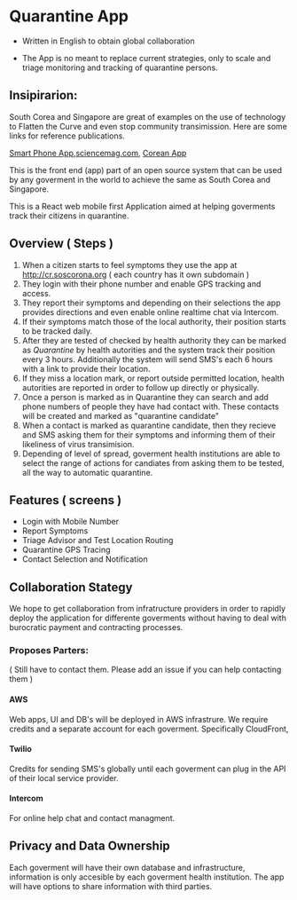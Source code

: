 # Quarantine App

* Written in English to obtain global collaboration

* The App is no meant to replace current strategies, only to scale and triage monitoring and tracking of quarantine persons.

## Insipirarion:
South Corea and Singapore are great of examples on the use of technology to Flatten the Curve and even stop community transimission. Here are some links for reference publications.

[Smart Phone App](https://www.technologyreview.com/s/615329/coronavirus-south-korea-smartphone-app-quarantine/),[sciencemag.com](https://www.sciencemag.org/news/2020/03/coronavirus-cases-have-dropped-sharply-south-korea-whats-secret-its-success),
[Corean App](https://www.mois.go.kr/frt/bbs/type002/commonSelectBoardArticle.do;jsessionid=7bA+UtY0JOIXJytznXoyYNHR.node40?]bbsId=BBSMSTR_000000000205&nttId=76155)

This is the front end (app) part of an open source system that can be used by any goverment in the world to achieve the same as South Corea and Singapore.

This is a React web mobile first Application aimed at helping goverments track their citizens in quarantine.

## Overview ( Steps )

1. When a citizen starts to feel symptoms they use the app at http://cr.soscorona.org ( each country has it own subdomain ) 
2. They login with their phone number and enable GPS tracking and access.
3. They report their symptoms and depending on their selections the app provides directions and even enable online realtime chat via Intercom.
4. If their symptoms match those of the local authority, their position starts to be tracked daily.
5. After they are tested of checked by health authority they can be marked as *Quarantine* by health autorities and the system track their position every 3 hours. Additionally the system will send SMS's each 6 hours with a link to provide their location. 
6. If they miss a location mark, or report outside permitted location, health autorities are reported in order to follow up directly or physically.
7. Once a person is marked as in Quarantine they can search and add phone numbers of people they have had contact with. These contacts will be created and marked as "quarantine candidate"
8. When a contact is marked as quarantine candidate, then they recieve and SMS asking them for their symptoms and informing them of their likeliness of virus transimision. 
9. Depending of level of spread, goverment health institutions are able to select the range of actions for candiates from asking them to be tested, all the way to automatic quarantine.

## Features ( screens )
* Login with Mobile Number
* Report Symptoms
* Triage Advisor and Test Location Routing
* Quarantine GPS Tracing
* Contact Selection and Notification

## Collaboration Stategy
We hope to get collaboration from infratructure providers in order to rapidly deploy the application for differente goverments without having to deal with burocratic payment and contracting processes.

### Proposes Parters: 
( Still have to contact them. Please add an issue if you can help contacting them )

#### AWS
Web apps, UI and DB's will be deployed in AWS infrastrure. We require credits and a separate account for each goverment. Specifically CloudFront, 

#### Twilio
Credits for sending SMS's globally until each goverment can plug in the API of their local service provider.

#### Intercom
For online help chat and contact managment. 

## Privacy and Data Ownership
Each goverment will have their own database and infrastructure, information is only accesible by each goverment health institution. The app will have options to share information with third parties.
